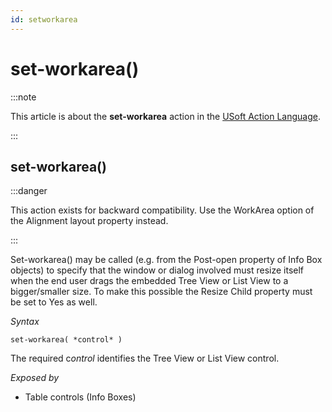 ```yaml
---
id: setworkarea
---
```


# set-workarea()




:::note

This article is about the **set-workarea** action in the [USoft Action Language](/Task_flow/Action_Language_reference/USoft_Action_Language.md).

:::

## **set-workarea()**


:::danger

This action exists for backward compatibility. Use the WorkArea option of the Alignment layout property instead.

:::

Set-workarea() may be called (e.g. from the Post-open property of Info Box objects) to specify that the window or dialog involved must resize itself when the end user drags the embedded Tree View or List View to a bigger/smaller size. To make this possible the Resize Child property must be set to Yes as well.

*Syntax*

```
set-workarea( *control* )
```

The required c*ontrol* identifies the Tree View or List View control.

*Exposed by*

- Table controls (Info Boxes)